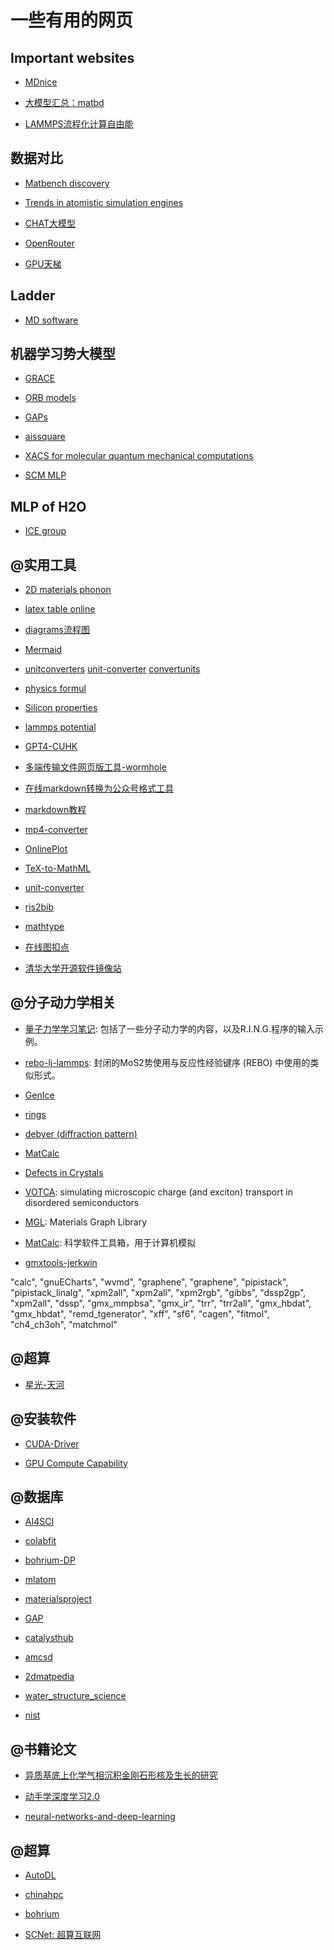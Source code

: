 # 一些有用的网页

## Important websites

- [MDnice](https://editor.mdnice.com/)

- [大模型汇总：matbd](https://www.matbd.cn/dmxzq/)

- [LAMMPS流程化计算自由能](https://calphy.org/en/latest)

## 数据对比

 - [Matbench discovery](https://matbench-discovery.materialsproject.org/)

 - [Trends in atomistic simulation engines](https://atomistic.software)

 - [CHAT大模型](https://artificialanalysis.ai)

 - [OpenRouter](https://openrouter.ai/)

 - [GPU天梯](https://www.techpowerup.com/gpu-specs/)

## Ladder

- [MD software](https://atomistic.software/#/)

## 机器学习势大模型

 - [GRACE](https://github.com/ICAMS/grace-tensorpotential)

 - [ORB models](https://github.com/orbital-materials/orb-models?tab=readme-ov-file)

 - [GAPs](https://www.libatoms.org/Home/DataRepository/)

 - [aissquare](https://www.aissquare.com/datasets?page=1&type=datasets&sort=download_count)

 - [XACS for molecular quantum mechanical computations](https://xacs.xmu.edu.cn/)

 - [SCM MLP](https://www.scm.com/amsterdam-modeling-suite/machine-learning-potentials/)

## MLP of H2O

- [ICE group](https://www.ch.cam.ac.uk/group/michaelides/research/machine-learning-potentials)

## @实用工具

- [2D materials phonon](https://henriquemiranda.github.io/phononwebsite/phonon.html)

- [latex table online](https://www.tablesgenerator.com/latex_tables)

- [diagrams流程图](diagrams.net)

- [Mermaid](https://mermaid-live.nodejs.cn/edit)

- [unitconverters](https://www.unitconverters.net/)    [unit-converter](https://www.translatorscafe.com/unit-converter)    [convertunits](https://www.convertunits.com/)

- [physics formul](https://goldbook.iupac.org/)

- [Silicon properties](https://refractiveindex.info/?shelf=main&book=Si&page=Aspnes)

- [lammps potential](https://lammpstube.com/mdpotentials/)

- [GPT4-CUHK](https://elearning.itsc.cuhk.edu.hk/ChatGPTDemo/Default.aspx)

- [多端传输文件网页版工具-wormhole](https://wormhole.app/)

- [在线markdown转换为公众号格式工具](https://knb.im/mp/)

- [markdown教程](https://markdown.com.cn/)

- [mp4-converter](https://convertio.co/zh/mp4-converter/)

- [OnlinePlot](https://www.desmos.com/calculator?lang=zh-CN)

- [TeX-to-MathML](https://temml.org/)

- [unit-converter](https://www.translatorscafe.com/unit-converter/en-US/energy/69-10/terahertz-megaelectron-volt/)

- [ris2bib](https://www.bruot.org/ris2bib/)

- [mathtype](https://demo.wiris.com/mathtype/en/developers.php)

- [在线图扣点](https://apps.automeris.io/wpd4/)
 
- [清华大学开源软件镜像站](https://mirrors.tuna.tsinghua.edu.cn/help/anaconda/)

## @分子动力学相关

- [量子力学学习笔记](https://github.com/lhycms/QM/tree/main): 包括了一些分子动力学的内容，以及R.I.N.G.程序的输入示例。

- [rebo-lj-lammps](https://sites.psu.edu/sinnott/software/): 封闭的MoS2势使用与反应性经验键序 (REBO) 中使用的类似形式。
  
- [GenIce](https://github.com/vitroid/GenIce)

- [rings](https://sourceforge.net/projects/rings-code/)

- [debyer (diffraction pattern)](https://debyer.readthedocs.io/en/latest/)

- [MatCalc](https://www.matcalc.at/index.php/documentation/general)

- [Defects in Crystals](https://www.tf.uni-kiel.de/matwis/amat/def_en/index.html)

- [VOTCA](https://www.votca.org/): simulating microscopic charge (and exciton) transport in disordered semiconductors

- [MGL](https://matgl.ai/tutorials.html): Materials Graph Library

- [MatCalc](https://www.matcalc.at/): 科学软件工具箱，用于计算机模拟

- [gmxtools-jerkwin](https://jerkwin.github.io/gmxtools/)

"calc",
"gnuECharts",
"wvmd",
"graphene",
"graphene",
"pipistack",
"pipistack_linalg",
"xpm2all",
"xpm2all",
"xpm2rgb",
"gibbs",
"dssp2gp",
"xpm2all",
"dssp",
"gmx_mmpbsa",
"gmx_ir",
"trr",
"trr2all",
"gmx_hbdat",
"gmx_hbdat",
"remd_tgenerator",
"xff",
"sf6",
"cagen",
"fitmol",
"ch4_ch3oh",
"matchmol"

## @超算

- [星光-天河](https://starlight.nscc-gz.cn/#/dashboard)

## @安装软件

- [CUDA-Driver](https://docs.nvidia.com/cuda/cuda-toolkit-release-notes/index.html)

- [GPU Compute Capability](https://developer.nvidia.com/cuda-gpus)

## @数据库

- [AI4SCI](https://www.aissquare.com/)

- [colabfit](https://materials.colabfit.org/)

- [bohrium-DP](https://bohrium.dp.tech/home)

- [mlatom](http://mlatom.com/)

- [materialsproject](https://next-gen.materialsproject.org/)

- [GAP](https://libatoms.github.io/GAP/data.html)

- [catalysthub](http://www.catalysthub.net/)

- [amcsd](https://rruff.geo.arizona.edu/AMS/amcsd.php)

- [2dmatpedia](http://www.2dmatpedia.org/)

- [water_structure_science](https://water.lsbu.ac.uk/water/water_structure_science.html)

- [nist](https://webbook.nist.gov/chemistry/#Search)

## @书籍论文

- [异质基底上化学气相沉积金刚石形核及生长的研究](http://staff.ustc.edu.cn/~qjc/MSThesis/thesis.html)

- [动手学深度学习2.0](https://zh.d2l.ai/index.html)

- [neural-networks-and-deep-learning](http://neuralnetworksanddeeplearning.com/index.html)

## @超算

- [AutoDL](https://www.autodl.com/)

- [chinahpc](https://cloud.chinahpc.cn/)

- [bohrium](https://bohrium.dp.tech/)

- [SCNet: 超算互联网](https://www.scnet.cn/)
